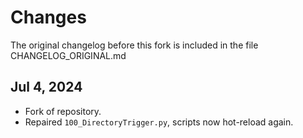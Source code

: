 Changes
=======

The original changelog before this fork is included in the file CHANGELOG\_ORIGINAL.md

Jul 4, 2024
-----------
- Fork of repository.
- Repaired `100_DirectoryTrigger.py`, scripts now hot-reload again.
